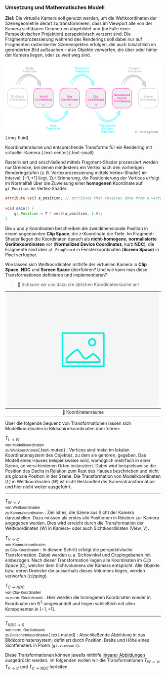 
### Umsetzung und Mathematisches Modell

**Ziel:** Die virtuelle Kamera soll genutzt werden, um die Weltkoordinaten der Szenegeometrie derart zu transformieren, dass im Viewport alle von der Kamera sichtbaren Geometrien abgebildet und (im Falle einer Perspektivischen Projektion) perspektivisch verzerrt sind.
Die Fragmentprozessierung während des Renderings soll dabei nur auf Fragmenten rasterisierter Szeneobjekten erfolgen, die auch tatsächlich im gerenderten Bild auftauchen &ndash; also Objekte verwerfen, die über oder hinter der Kamera liegen, oder zu weit weg sind.

![camera-model](./coordinates-sketch-trimmed.png?as=webp){.img-fluid}

Koordinatenräume und entsprechende Transforms für ein Rendering mit virtueller Kamera.{.text-center}{.text-small}

Rasterisiert und anschließend mittels Fragment-Shader prozessiert werden nur Dreiecke, bei denen mindestens ein Vertex nach den vorherigen Renderingstufen (z.&thinsp;B. Vertexprozessierung mittels Vertex-Shader) im Intervall $[-1,+1]$ liegt. 
Zur Erinnerung, die Positionierung der Vertices erfolgt im Normalfall über die Zuweisung einer **homogenen** Koordinate auf `gl_Position` im Vertex-Shader:

``` glsl
attribute vec3 a_position; // attribute that receives data from a vertex buffer

void main() {
    gl_Position = T * vec4(a_position, 1.0);
}
```

Die $x$ und $y$ Koordinaten beschreiben die zweidimensionale Position in einem sogenannten **Clip Space**, die $z$-Koordinate die Tiefe.
Im Fragment-Shader liegen die Koordinaten danach als **nicht-homogene**, **normalisierte Gerätekoordinaten** vor (**Normalized Device Coordinates**, kurz **NDC**), die Fragmente sind über `gl_FragCoord` in Fensterkoordinaten (**Screen Space**)  in Pixel verfügbar.

Wie lassen sich Weltkoordinaten mithilfe der virtuellen Kamera in **Clip Space**, **NDC** und **Screen Space** überführen? Und wie kann man diese Transformationen definieren und implementieren?


> :brain: Schauen wir uns dazu die üblichen Koordinatenräume an!

| ![camera-model](../ph-secondary.png?as=webp) |
| :--------------: |
| :jigsaw: Koordinatenräume |

Über die folgende Sequenz von Transformationen lassen sich Modellkoordinaten in Bildschirmkoordinaten überführen:


$T_{L\rightarrow{}W}$<br><small>von Modellkoordinaten<br>zu Weltkoordinaten</small>{.text-muted}
: Vertices sind meist im lokalen Koordinatensystem des Objektes, zu dem sie gehören, gegeben. Das Modell eines Hauses beispielsweise wird, womöglich mehrfach in einer Szene, an verschiedenen Orten instanziiert. Dabei wird beispielsweise die Position des Dachs in Relation zum Rest des Hauses beschrieben und nicht als globale Position in der Szene.  Die Transformation von Modellkoordinaten ($L$) in Weltkoordinaten ($W$) ist nicht Bestandteil der Kameratransformation und hier nicht weiter ausgeführt.

---

$T_{W\rightarrow{}V}$<br><small>von Weltkoordinaten<br>zu Kamerakoordinaten</small>
: Ziel ist es, die Szene aus Sicht der Kamera darzustellen. Dazu müssen als erstes alle Positionen in Relation zur Kamera angegeben werden. Dies wird erreicht durch die Transformation der Weltkoordinaten ($W$) in Kamera- oder auch Sichtkoordinaten (View, $V$).

$T_{V\rightarrow{}C}$<br><small>von Kamerakoordinaten<br>zu Clip-Koordinaten</small>
: In diesem Schritt erfolgt die perspektivische Transformation. Dabei werden u.&thinsp;a. Sichtwinkel und Clippingebenen mit einbezogen. Nach dieser Transformation liegen alle Koordinaten im *Clip Space* ($C$), welcher dem Sichtvolumens der Kamera entspricht. Alle Objekte bzw. deren Dreiecke die ausserhalb dieses Volumens liegen, werden verworfen (*clipping*). 


$T_{C\rightarrow{}\textit{NDC}}$<br><small>von Clip-Koordinaten<br>zu norm. Gerätekoord.</small>
: Hier werden die homogenen Koordinaten wieder in Koordinaten im $\mathbb{R}^3$ umgewandelt und liegen schließlich mit allen Komponenten in $[-1,+1]$.

---

$T_{\textit{NDC}\rightarrow{}S}$<br><small>von norm. Gerätekoord.<br>zu Bildschirmkoordinaten</small>{.text-muted}
: Abschließende Abbildung in das Bildkoordinatensystem, definiert durch Position, Breite und Höhe eines Sichtfensters in Pixeln (`gl.viewport`).

Diese Transformationen können jeweils mithilfe [linearer Abbildungen](https://www.youtube.com/watch?v=YDDQE45PZLs) ausgedrückt werden.
Im folgenden wollen wir die Transformationen $T_{W\rightarrow{}V}$, $T_{V\rightarrow{}C}$ und $T_{C\rightarrow{}\textit{NDC}}$ herleiten.
